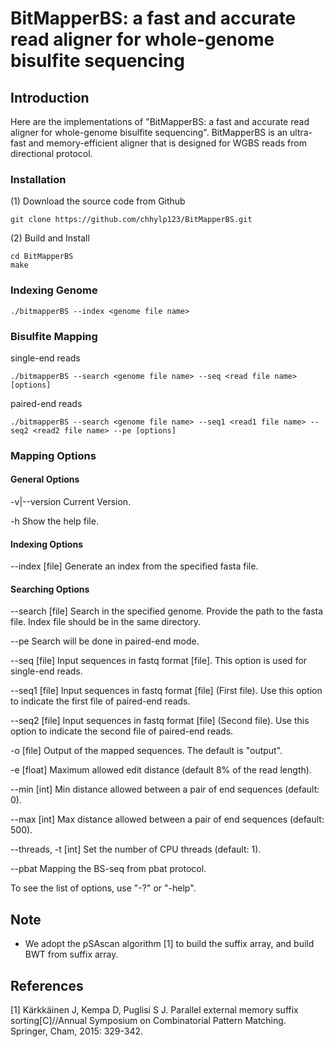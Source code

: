 BitMapperBS: a fast and accurate read aligner for whole-genome bisulfite sequencing
============






Introduction
-------  

Here are the implementations of "BitMapperBS: a fast and accurate read aligner for whole-genome bisulfite sequencing". 
BitMapperBS is an ultra-fast and memory-efficient aligner that is designed for WGBS reads
from directional protocol. 




### Installation ###
(1) Download the source code from Github

    git clone https://github.com/chhylp123/BitMapperBS.git

(2) Build and Install
    
    cd BitMapperBS
    make


### Indexing Genome ###
    
    ./bitmapperBS --index <genome file name>

### Bisulfite Mapping ###

single-end reads

    ./bitmapperBS --search <genome file name> --seq <read file name> [options]

paired-end reads

    ./bitmapperBS --search <genome file name> --seq1 <read1 file name> --seq2 <read2 file name> --pe [options]

### Mapping Options ###



#### General Options ####

 -v|--version		Current Version.

 -h			Show the help file.



#### Indexing Options ####

 --index [file]		Generate an index from the specified fasta file. 


#### Searching Options ####

 --search [file]	Search in the specified genome. Provide the path to the fasta file. Index file should be in the same directory.


 --pe 			Search will be done in paired-end mode.


 --seq [file]		Input sequences in fastq format [file]. This option is used for single-end reads.


 --seq1 [file]		Input sequences in fastq format [file] (First file). Use this option to indicate the first file of paired-end reads. 


 --seq2 [file]		Input sequences in fastq format [file] (Second file). Use this option to indicate the second file of paired-end reads.  

 -o [file]		Output of the mapped sequences. The default is "output".


 -e [float]		Maximum allowed edit distance (default 8% of the read length).


 --min [int]		Min distance allowed between a pair of end sequences (default: 0).


 --max [int]		Max distance allowed between a pair of end sequences (default: 500).



 --threads, -t [int]	Set the number of CPU threads (default: 1).


 --pbat 		Mapping the BS-seq from pbat protocol.



To see the list of options, use "-?" or "-help".

Note
-------
* We adopt the pSAscan algorithm [1] to build the suffix array, and build BWT from suffix array.


References
-------


[1] Kärkkäinen J, Kempa D, Puglisi S J. Parallel external memory suffix sorting[C]//Annual Symposium on Combinatorial Pattern Matching. Springer, Cham, 2015: 329-342.
